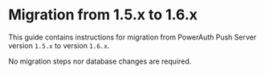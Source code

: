 # Migration from 1.5.x to 1.6.x

This guide contains instructions for migration from PowerAuth Push Server version `1.5.x` to version `1.6.x`.

No migration steps nor database changes are required.
